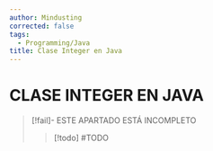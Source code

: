 ```yaml
---
author: Mindusting
corrected: false
tags:
  - Programming/Java
title: Clase Integer en Java
---
```


# CLASE INTEGER EN JAVA

> [!fail]- ESTE APARTADO ESTÁ INCOMPLETO
> > [!todo] #TODO
